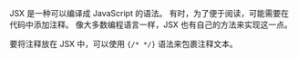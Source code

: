 JSX 是一种可以编译成 JavaScript 的语法。 有时，为了便于阅读，可能需要在代码中添加注释。 像大多数编程语言一样，JSX 也有自己的方法来实现这一点。

要将注释放在 JSX 中，可以使用 `{/* */}` 语法来包裹注释文本。
